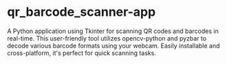 # qr_barcode_scanner-app
A Python application using Tkinter for scanning QR codes and barcodes in real-time. This user-friendly tool utilizes opencv-python and pyzbar to decode various barcode formats using your webcam. Easily installable and cross-platform, it's perfect for quick scanning tasks.
